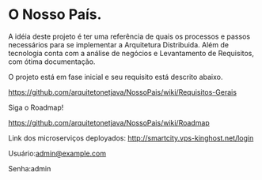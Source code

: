 # O Nosso País.

A idéia deste projeto é ter uma referência de quais os processos e passos necessários para se implementar a Arquitetura Distribuida. Além de tecnologia conta com a análise de negócios e Levantamento de Requisitos, com ótima documentação.

O projeto está em fase inicial e seu requisito está descrito abaixo.

https://github.com/arquitetonetjava/NossoPais/wiki/Requisitos-Gerais

Siga o Roadmap!

https://github.com/arquitetonetjava/NossoPais/wiki/Roadmap


Link dos microserviços deployados:
http://smartcity.vps-kinghost.net/login

Usuário:admin@example.com

Senha:admin
